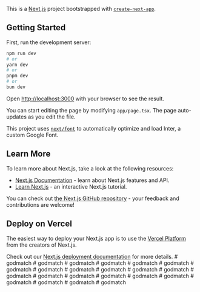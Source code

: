 This is a [Next.js](https://nextjs.org/) project bootstrapped with [`create-next-app`](https://github.com/vercel/next.js/tree/canary/packages/create-next-app).

## Getting Started

First, run the development server:

```bash
npm run dev
# or
yarn dev
# or
pnpm dev
# or
bun dev
```

Open [http://localhost:3000](http://localhost:3000) with your browser to see the result.

You can start editing the page by modifying `app/page.tsx`. The page auto-updates as you edit the file.

This project uses [`next/font`](https://nextjs.org/docs/basic-features/font-optimization) to automatically optimize and load Inter, a custom Google Font.

## Learn More

To learn more about Next.js, take a look at the following resources:

- [Next.js Documentation](https://nextjs.org/docs) - learn about Next.js features and API.
- [Learn Next.js](https://nextjs.org/learn) - an interactive Next.js tutorial.

You can check out [the Next.js GitHub repository](https://github.com/vercel/next.js/) - your feedback and contributions are welcome!

## Deploy on Vercel

The easiest way to deploy your Next.js app is to use the [Vercel Platform](https://vercel.com/new?utm_medium=default-template&filter=next.js&utm_source=create-next-app&utm_campaign=create-next-app-readme) from the creators of Next.js.

Check out our [Next.js deployment documentation](https://nextjs.org/docs/deployment) for more details.
#   g o d m a t c h  
 #   g o d m a t c h  
 #   g o d m a t c h  
 #   g o d m a t c h  
 #   g o d m a t c h  
 #   g o d m a t c h  
 #   g o d m a t c h  
 #   g o d m a t c h  
 #   g o d m a t c h  
 #   g o d m a t c h  
 #   g o d m a t c h  
 #   g o d m a t c h  
 #   g o d m a t c h  
 #   g o d m a t c h  
 #   g o d m a t c h  
 #   g o d m a t c h  
 #   g o d m a t c h  
 #   g o d m a t c h  
 #   g o d m a t c h  
 #   g o d m a t c h  
 #   g o d m a t c h  
 #   g o d m a t c h  
 